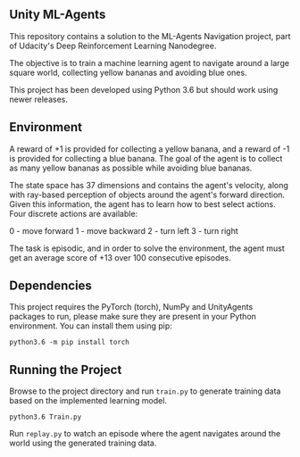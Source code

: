 ## Unity ML-Agents
This repository contains a solution to the ML-Agents Navigation project, part of Udacity's Deep Reinforcement Learning Nanodegree.

The objective is to train a machine learning agent to navigate around a large square world, collecting yellow bananas and avoiding blue ones.

This project has been developed using Python 3.6 but should work using newer releases.
## Environment
A reward of +1 is provided for collecting a yellow banana, and a reward of -1 is provided for collecting a blue banana. The goal of the agent is to collect as many yellow bananas as possible while avoiding blue bananas.

The state space has 37 dimensions and contains the agent's velocity, along with ray-based perception of objects around the agent's forward direction. Given this information, the agent has to learn how to best select actions. Four discrete actions are available:

0 - move forward 
1 - move backward 
2 - turn left 
3 - turn right 

The task is episodic, and in order to solve the environment, the agent must get an average score of +13 over 100 consecutive episodes.

## Dependencies
This project requires the PyTorch (torch), NumPy and UnityAgents packages to run, please make sure they are present in your Python environment. You can install them using pip:
```
python3.6 -m pip install torch 
```

## Running the Project
Browse to the project directory and run `train.py` to generate training data based on the implemented learning model.
```
python3.6 Train.py
```
Run `replay.py` to watch an episode where the agent navigates around the world using the generated training data.